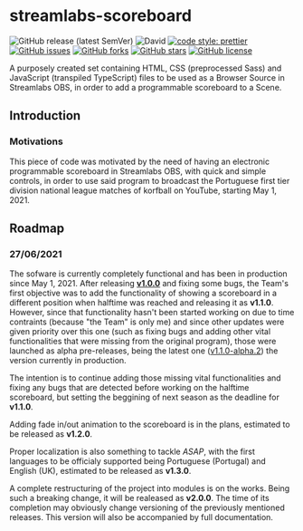 # streamlabs-scoreboard

![GitHub release (latest SemVer)](https://img.shields.io/github/v/release/Touratica/streamlabs-scoreboard)
![David](https://img.shields.io/david/dev/Touratica/streamlabs-scoreboard)
[![code style: prettier](https://img.shields.io/badge/code_style-prettier-ff69b4.svg?style=flat)](https://github.com/prettier/prettier)
[![GitHub issues](https://img.shields.io/github/issues/Touratica/streamlabs-scoreboard)](https://github.com/Touratica/streamlabs-scoreboard/issues)
[![GitHub forks](https://img.shields.io/github/forks/Touratica/streamlabs-scoreboard)](https://github.com/Touratica/streamlabs-scoreboard/network)
[![GitHub stars](https://img.shields.io/github/stars/Touratica/streamlabs-scoreboard)](https://github.com/Touratica/streamlabs-scoreboard/stargazers)
[![GitHub license](https://img.shields.io/github/license/Touratica/streamlabs-scoreboard)](https://github.com/Touratica/streamlabs-scoreboard/blob/main/LICENSE)

A purposely created set containing HTML, CSS (preprocessed Sass) and JavaScript (transpiled TypeScript) files to be used
as a Browser Source in Streamlabs OBS, in order to add a programmable scoreboard to a Scene.

## Introduction

### Motivations

This piece of code was motivated by the need of having an electronic programmable scoreboard in Streamlabs OBS, with
quick and simple controls, in order to use said program to broadcast the Portuguese first tier division national league
matches of korfball on YouTube, starting May 1, 2021.

## Roadmap

### 27/06/2021

The sofware is currently completely functional and has been in production since May 1, 2021. After releasing **[v1.0.0](https://github.com/Touratica/streamlabs-scoreboard/releases/tag/1.0.0)** and fixing some bugs, the Team's first objective was to add the functionality of showing a scoreboard in a different position when halftime was reached and releasing it as **v1.1.0**. However, since that functionality hasn't been started working on due to time contraints (because "the Team" is only me) and since other updates were given priority over this one (such as fixing bugs and adding other vital functionalities that were missing from the original program), those were launched as alpha pre-releases, being the latest one ([v1.1.0-alpha.2](https://github.com/Touratica/streamlabs-scoreboard/releases/tag/1.1.0-alpha.2)) the version currently in production.

The intention is to continue adding those missing vital functionalities and fixing any bugs that are detected before working on the halftime scoreboard, but setting the beggining of next season as the deadline for **v1.1.0**.

Adding fade in/out animation to the scoreboard is in the plans, estimated to be released as **v1.2.0**.

Proper localization is also something to tackle *ASAP*, with the first languages to be officialy supported being Portuguese (Portugal) and English (UK), estimated to be released as **v1.3.0**. 

A complete restructuring of the project into modules is on the works. Being such a breaking change, it will be realeased as **v2.0.0**. The time of its completion may obviously change versioning of the previously mentioned releases. This version will also be accompanied by full documentation.
